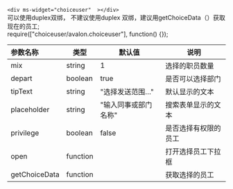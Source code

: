 `<div ms-widget="choiceuser"  ></div>`   
可以使用duplex双绑， 不建议使用duplex 双绑，建议用getChoiceData（）获取现在的员工;    
 require(["choiceuser/avalon.choiceuser"], function() {});

| 参数名称  |     类型|  默认值  |说明     |
| :--------  |  ------- | ------| -------- |
|mix      | string| 1 | 选择的职员数量|
|depart| boolean| true | 是否可以选择部门|
|tipText|string|"选择发送范围…"|默认显示的文本|
|placeholder|string|"输入同事或部门名称"|搜索表单显示的文本|
|privilege| boolean|false |是否选择有权限的员工 |
|open| function|  | 打开选择员工下拉框 |
|getChoiceData| function| |获取选择的员工 |


